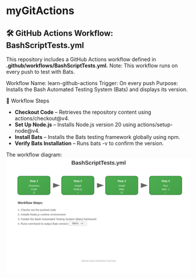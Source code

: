# myGitActions

## **🛠 GitHub Actions Workflow:** BashScriptTests.yml  

This repository includes a GitHub Actions workflow defined in **.github/workflows/BashScriptTests.yml.** Note: This workflow runs on every push to test with Bats.  

Workflow Name: learn-github-actions
Trigger: On every push
Purpose: Installs the Bash Automated Testing System (Bats) and displays its version.  

🔄 Workflow Steps
- **Checkout Code** – Retrieves the repository content using actions/checkout@v4.
- **Set Up Node.js** – Installs Node.js version 20 using actions/setup-node@v4.
- **Install Bats** – Installs the Bats testing framework globally using npm.
- **Verify Bats Installation** – Runs bats -v to confirm the version.

The workflow diagram:
![Workflow Diagram](READMEDiagrams/BashScriptTests.svg)

